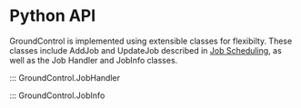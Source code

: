 # Python API
GroundControl is implemented using extensible classes for flexibilty. These classes include AddJob and UpdateJob described in [Job Scheduling](job-handler.md#job-handling), as well as the Job Handler and JobInfo classes.

::: GroundControl.JobHandler

::: GroundControl.JobInfo